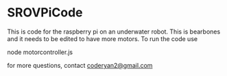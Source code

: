 # SROVPiCode

This is code for the raspberry pi on an underwater robot.
This is bearbones and it needs to be edited to have more motors.
To run the code use 

node motorcontroller.js


for more questions, contact coderyan2@gmail.com
